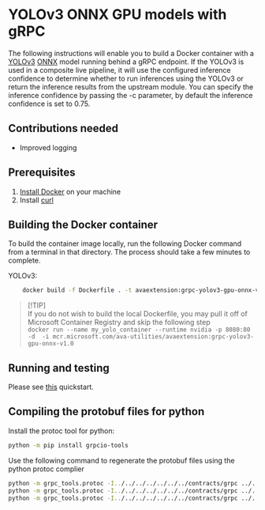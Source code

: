 # YOLOv3 ONNX GPU models with gRPC

The following instructions will enable you to build a Docker container with a [YOLOv3](http://pjreddie.com/darknet/yolo/) [ONNX](http://onnx.ai/) model running behind a gRPC endpoint. If the YOLOv3 is used in a composite live pipeline, it will use the configured inference confidence to determine whether to run inferences using the YOLOv3 or return the inference results from the upstream module. You can specify the inference confidence by passing the -c parameter, by default the inference confidence is set to 0.75.


## Contributions needed

* Improved logging


## Prerequisites

1. [Install Docker](http://docs.docker.com/docker-for-windows/install/) on your machine
2. Install [curl](http://curl.haxx.se/)

## Building the Docker container

To build the container image locally, run the following Docker command from a terminal in that directory. The process should take a few minutes to complete. 

YOLOv3:
```bash
    docker build -f Dockerfile . -t avaextension:grpc-yolov3-gpu-onnx-v1.0
```

> <span> [!TIP] </span>  
> If you do not wish to build the local Dockerfile, you may pull it off of Microsoft Container Registry and skip the following step <br>
> `docker run --name my_yolo_container --runtime nvidia -p 8080:80 -d  -i mcr.microsoft.com/ava-utilities/avaextension:grpc-yolov3-gpu-onnx-v1.0`

## Running and testing
Please see [this](https://aka.ms/ava-grpc-quickstart) quickstart.

## Compiling the protobuf files for python

Install the protoc tool for python:

```bash
python -m pip install grpcio-tools
```

Use the following command to regenerate the protobuf files using the python protoc complier

```bash
python -m grpc_tools.protoc -I../../../../../../../contracts/grpc ../../../../../../../contracts/grpc/extension.proto --grpc_python_out=lib --python_out=lib
python -m grpc_tools.protoc -I../../../../../../../contracts/grpc ../../../../../../../contracts/grpc/media.proto --python_out=lib
python -m grpc_tools.protoc -I../../../../../../../contracts/grpc ../../../../../../../contracts/grpc/inferencing.proto --python_out=lib
```
